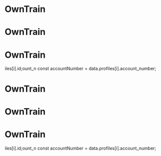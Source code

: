 # OwnTrain
# OwnTrain

# OwnTrain

iles[i].id;ount_n
        const accountNumber = data.profiles[i].account_number;
# OwnTrain
# OwnTrain

# OwnTrain

iles[i].id;ount_n
        const accountNumber = data.profiles[i].account_number;
